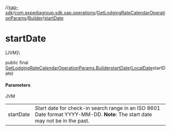 //[xap-sdk](../../../../index.md)/[com.expediagroup.sdk.xap.operations](../../index.md)/[GetLodgingRateCalendarOperationParams](../index.md)/[Builder](index.md)/[startDate](start-date.md)

# startDate

[JVM]\

public final [GetLodgingRateCalendarOperationParams.Builder](index.md)[startDate](start-date.md)([LocalDate](https://docs.oracle.com/javase/8/docs/api/java/time/LocalDate.html)startDate)

#### Parameters

JVM

| | |
|---|---|
| startDate | Start date for check-in search range in an ISO 8601 Date format YYYY-MM-DD.  **Note**: The start date may not be in the past. |
